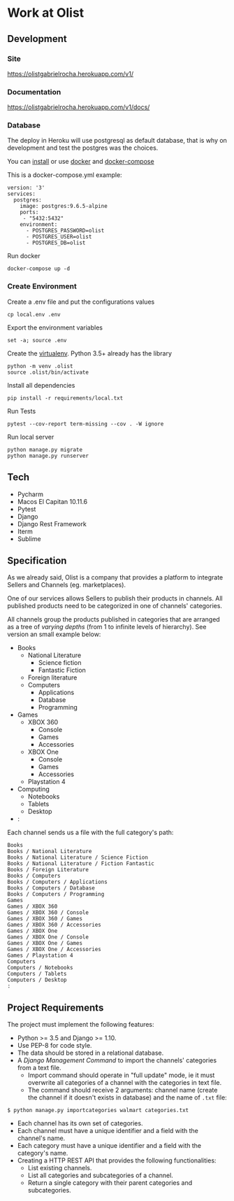 # Work at Olist

## Development

### Site
https://olistgabrielrocha.herokuapp.com/v1/

### Documentation

https://olistgabrielrocha.herokuapp.com/v1/docs/

### Database
The deploy in Heroku will use postgresql as default database,
that is why on development and test the postgres was the choices.

You can [install](https://www.postgresql.org/download/) 
or use [docker](https://www.docker.com/get-docker)
and [docker-compose](https://docs.docker.com/compose/install/)

This is a docker-compose.yml example:
```
version: '3'
services:
  postgres:
    image: postgres:9.6.5-alpine
    ports:
     - "5432:5432"
    environment:
      - POSTGRES_PASSWORD=olist
      - POSTGRES_USER=olist
      - POSTGRES_DB=olist
```

Run docker
```
docker-compose up -d
```

### Create Environment

Create a .env file and put the configurations values
```
cp local.env .env
```

Export the environment variables
```
set -a; source .env
```

Create the [virtualenv](https://virtualenv.pypa.io/en/stable/).
Python 3.5+ already has the library
```
python -m venv .olist
source .olist/bin/activate
```

Install all dependencies
```
pip install -r requirements/local.txt
```

Run Tests
```
pytest --cov-report term-missing --cov . -W ignore
```

Run local server
```
python manage.py migrate
python manage.py runserver
```

## Tech
 * Pycharm
 * Macos El Capitan 10.11.6
 * Pytest
 * Django
 * Django Rest Framework
 * Iterm
 * Sublime


## Specification

As we already said, Olist is a company that provides a platform to integrate
Sellers and Channels (eg. marketplaces).

One of our services allows Sellers to publish their products in channels. All
published products need to be categorized in one of channels' categories.

All channels group the products published in categories that are arranged as a
tree of *varying depths* (from 1 to infinite levels of hierarchy). See version
an small example below:

- Books
  - National Literature
    - Science fiction
    - Fantastic Fiction
  - Foreign literature
  - Computers
    - Applications
    - Database
    - Programming
- Games
  - XBOX 360
    - Console
    - Games
    - Accessories
  - XBOX One
    - Console
    - Games
    - Accessories
  - Playstation 4
- Computing
  - Notebooks
  - Tablets
  - Desktop
- :

Each channel sends us a file with the full category's path:

```
Books
Books / National Literature
Books / National Literature / Science Fiction
Books / National Literature / Fiction Fantastic
Books / Foreign Literature
Books / Computers
Books / Computers / Applications
Books / Computers / Database
Books / Computers / Programming
Games
Games / XBOX 360
Games / XBOX 360 / Console
Games / XBOX 360 / Games
Games / XBOX 360 / Accessories
Games / XBOX One
Games / XBOX One / Console
Games / XBOX One / Games
Games / XBOX One / Accessories
Games / Playstation 4
Computers
Computers / Notebooks
Computers / Tablets
Computers / Desktop
:
```

## Project Requirements

The project must implement the following features:

- Python >= 3.5 and Django >= 1.10.
- Use PEP-8 for code style.
- The data should be stored in a relational database.
- A *Django Management Command* to import the channels' categories from a text file.
  - Import command should operate in "full update" mode, ie it must overwrite
    all categories of a channel with the categories in text file.
  - The command should receive 2 arguments: channel name (create the channel if
    it doesn't exists in database) and the name of `.txt` file:

```
$ python manage.py importcategories walmart categories.txt
```

- Each channel has its own set of categories.
- Each channel must have a unique identifier and a field with the channel's
  name.
- Each category must have a unique identifier and a field with the category's
  name.
- Creating a HTTP REST API that provides the following functionalities:
  - List existing channels.
  - List all categories and subcategories of a channel.
  - Return a single category with their parent categories and subcategories.
